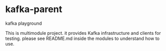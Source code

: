 # kafka-parent
kafka playground

This is multimodule project. it provides Kafka infrastructure and clients for testing.
please see README.md inside the modules to understand how to use.

